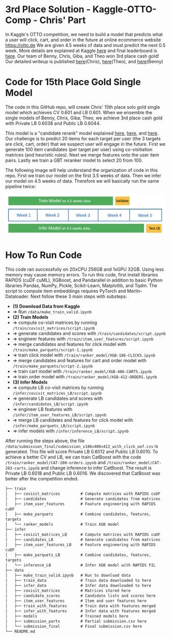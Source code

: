 # 3rd Place Solution - Kaggle-OTTO-Comp - Chris' Part
In Kaggle's OTTO competition, we need to build a model that predicts what a user will click, cart, and order in the future at online ecommerce website https://otto.de We are given 4.5 weeks of data and must predict the next 0.5 week. More details are explained at Kaggle [here][1] and final leaderboard is [here][2]. Our team of Benny, Chris, Giba, and Theo won 3rd place cash gold! Our detailed writeup is published [here][3](Chris), [here][4](Theo), and [here][5](Benny)

# Code for 15th Place Gold Single Model
The code in this GitHub repo, will create Chris' 15th place solo gold single model which achieves CV 0.601 and LB 0.601. When we ensemble the single models of Benny, Chris, Giba, Theo, we achieve 3rd place cash gold with Private LB 0.6038 and Public LB 0.6044. 

This model is a "candidate rerank" model explained [here][6], [here][7], and [here][3]. Our challenge is to predict 20 items for each target per user (the 3 targets are click, cart, order) that we suspect user will engage in the future. First we generate 100 item candidates (per target per user) using co-visitiation matrices (and heuristic rules). Next we merge features onto the user item pairs. Lastly we train a GBT reranker model to select 20 from 100.

The following image will help understand the organization of code in this repo. First we train our model on the first 3.5 weeks of data. Then we infer our model on 4.5 weeks of data. Therefore we will basically run the same pipeline twice:

![](data/images/timeline.png)

# How To Run Code
This code ran successfully on 20xCPU 256GB and 1xGPU 32GB. Using less memory may cause memory errors. To run this code, first install libraries RAPIDS (cuDF cuML), XGBoost, and Pandarallel in addition to basic Python libraries Pandas, NumPy, Pickle, Scikit-Learn, Matplotlib, and Tqdm. The script to compute item embeddings requires PyTorch and Merlin-Dataloader. Next follow these 3 main steps with substeps:
* **(1) Download Data from Kaggle**
* => Run `/data/make_train_valid.ipynb`
* **(2) Train Models**
* => compute co-visit matrices by running `/train/covisit_matrices/script.ipynb`
* => generate candidates and scores with `/train/candidates/script.ipynb`
* => engineer features with `/train/item_user_features/script.ipynb`
* => merge candidates and features for click model with `/train/make_parquets/script-1.ipynb`
* => train click model with `/train/ranker_model/XGB-186-CLICKS.ipynb`
* => merge candidates and features for cart and order model with `/train/make_parquets/script-2.ipynb`
* => train cart model with `/train/ranker_model/XGB-406-CARTS.ipynb`
* => train order model with `/train/ranker_model/XGB-412-ORDERS.ipynb`
* **(3) Infer Models**
* => compute LB co-visit matrices by running `/infer/covisit_matrices_LB/script.ipynb`
* => generate LB candidates and scores with `/infer/candidates_LB/script.ipynb`
* => engineer LB features with `/infer/item_user_features_LB/script.ipynb`
* => merge LB candidates and features for click model with `/infer/make_parquets_LB/script.ipynb`
* => infer models with `/infer/inference_LB/script.ipynb`

After running the steps above, the file `/data/submission_final/submission_v186v406v412_with_click_oof.csv` is generated. 
This file will score Private LB 0.6012 and Public LB 0.6010. To achieve a better CV and LB, we can train CatBoost with the
code `/train/ranker_model/CAT-200-orders.ipynb` and `/train/ranker_model/CAT-203-carts.ipynb` and change inference to infer
CatBoost. The result is Private LB 0.6018 and Public LB 0.6016. We discovered that CatBoost was better after the competition
ended.


```
├── train
│   ├── covisit_matrices         # Compute matrices with RAPIDS cuDF
│   ├── candidates               # Generate candidates from matrices
│   ├── item_user_features       # Feature engineering with RAPIDS cuDF
│   ├── make_parquets            # Combine candidates, features, targets
│   └── ranker_models            # Train XGB model
├── infer        
│   ├── covisit_matrices_LB      # Compute matrices with RAPIDS cuDF
│   ├── candidates_LB            # Generate candidates from matrices
│   ├── item_user_features_LB    # Feature engineering with RAPIDS cuDF
│   ├── make_parquets_LB         # Combine candidates, features, targets
│   └── inference_LB             # Infer XGB model with RAPIDS FIL
├── data    
│   ├── make_train_valid.ipynb   # Run to download data
│   ├── train_data               # Train data downloaded to here
│   ├── infer_data               # Infer data downloaded to here
│   ├── covisit_matrices         # Matrices stored here
│   ├── candidate_scores         # Candidate lists and scores here
│   ├── item_user_features       # Item and user features here
│   ├── train_with_features      # Train data with features merged
│   ├── infer_with_features      # Infer data with features merged
│   ├── models                   # Trained models here
│   ├── submission_parts         # Partial submission.csv here
│   └── submission_final         # Final submission.csv here
└── README.md
```

[1]: https://www.kaggle.com/competitions/otto-recommender-system/overview
[2]: https://www.kaggle.com/competitions/otto-recommender-system/leaderboard
[3]: https://www.kaggle.com/competitions/otto-recommender-system/discussion/383013
[4]: https://www.kaggle.com/competitions/otto-recommender-system/discussion/382975
[5]: https://www.kaggle.com/competitions/otto-recommender-system/discussion/386497
[6]: https://www.kaggle.com/code/cdeotte/candidate-rerank-model-lb-0-575
[7]: https://www.kaggle.com/competitions/otto-recommender-system/discussion/370210
